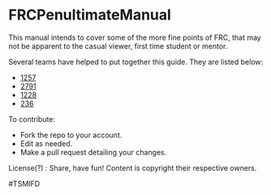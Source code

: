 # FRCPenultimateManual
This manual intends to cover some of the more fine points of FRC, that may not be apparent to the casual viewer, first time student or mentor.

Several teams have helped to put together this guide. They are listed below:
* [1257](http://team1257.org)
* [2791](https://thebluealliance.com/team/2791)
* [1228](https://thebluealliance.com/team/1228)
* [236](http://236Technoticks.com)

To contribute:

* Fork the repo to your account.
* Edit as needed.
* Make a pull request detailing your changes.

License(?) : Share, have fun!  Content is copyright their respective owners.

\#TSMIFD
